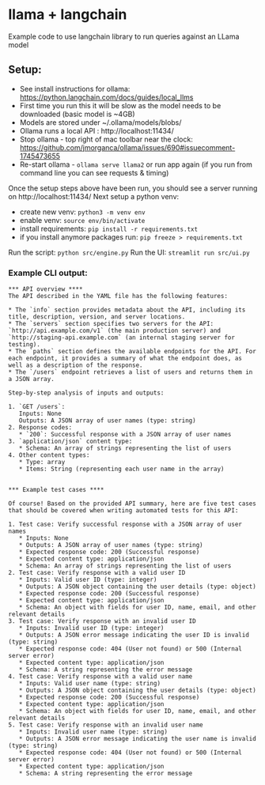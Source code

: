 # llama + langchain

Example code to use langchain library to run queries against an LLama model 


## Setup:

* See install instructions for ollama: https://python.langchain.com/docs/guides/local_llms
* First time you run this it will be slow as the model needs to be downloaded (basic model is ~4GB)
* Models are stored under ~/.ollama/models/blobs/
* Ollama runs a local API : http://localhost:11434/
* Stop ollama - top right of mac toolbar near the clock: https://github.com/jmorganca/ollama/issues/690#issuecomment-1745473655
* Re-start ollama - `ollama serve llama2` or run app again (if you run from command line you can see requests & timing)


Once the setup steps above have been run, you should see a server running on  http://localhost:11434/ 
Next setup a python venv:

* create new venv: `python3 -m venv env`      
* enable venv: `source env/bin/activate`
* install requirements: `pip install -r requirements.txt`
* if you install anymore packages run: `pip freeze > requirements.txt`

Run the script: `python src/engine.py`
Run the UI: `streamlit run src/ui.py`


### Example CLI output:

```
*** API overview ****
The API described in the YAML file has the following features:

* The `info` section provides metadata about the API, including its title, description, version, and server locations.
* The `servers` section specifies two servers for the API: `http://api.example.com/v1` (the main production server) and `http://staging-api.example.com` (an internal staging server for testing).
* The `paths` section defines the available endpoints for the API. For each endpoint, it provides a summary of what the endpoint does, as well as a description of the response.
* The `/users` endpoint retrieves a list of users and returns them in a JSON array.

Step-by-step analysis of inputs and outputs:

1. `GET /users`:
   Inputs: None
   Outputs: A JSON array of user names (type: string)
2. Response codes:
   * `200`: Successful response with a JSON array of user names
3. `application/json` content type:
   * Schema: An array of strings representing the list of users
4. Other content types:
   * Type: array
   * Items: String (representing each user name in the array)


*** Example test cases ****

Of course! Based on the provided API summary, here are five test cases that should be covered when writing automated tests for this API:

1. Test case: Verify successful response with a JSON array of user names
   * Inputs: None
   * Outputs: A JSON array of user names (type: string)
   * Expected response code: 200 (Successful response)
   * Expected content type: application/json
   * Schema: An array of strings representing the list of users
2. Test case: Verify response with a valid user ID
   * Inputs: Valid user ID (type: integer)
   * Outputs: A JSON object containing the user details (type: object)
   * Expected response code: 200 (Successful response)
   * Expected content type: application/json
   * Schema: An object with fields for user ID, name, email, and other relevant details
3. Test case: Verify response with an invalid user ID
   * Inputs: Invalid user ID (type: integer)
   * Outputs: A JSON error message indicating the user ID is invalid (type: string)
   * Expected response code: 404 (User not found) or 500 (Internal server error)
   * Expected content type: application/json
   * Schema: A string representing the error message
4. Test case: Verify response with a valid user name
   * Inputs: Valid user name (type: string)
   * Outputs: A JSON object containing the user details (type: object)
   * Expected response code: 200 (Successful response)
   * Expected content type: application/json
   * Schema: An object with fields for user ID, name, email, and other relevant details
5. Test case: Verify response with an invalid user name
   * Inputs: Invalid user name (type: string)
   * Outputs: A JSON error message indicating the user name is invalid (type: string)
   * Expected response code: 404 (User not found) or 500 (Internal server error)
   * Expected content type: application/json
   * Schema: A string representing the error message
```